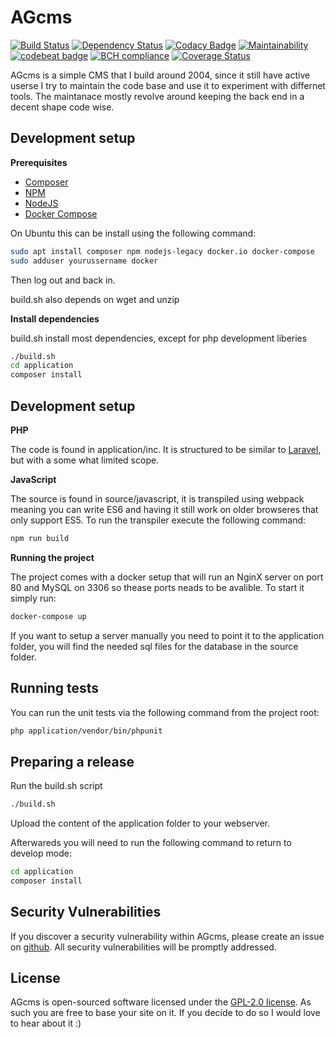 # AGcms

[![Build Status](https://travis-ci.org/AJenbo/agcms.svg?branch=master)](https://travis-ci.org/AJenbo/agcms)
[![Dependency Status](https://gemnasium.com/badges/github.com/AJenbo/agcms.svg)](https://gemnasium.com/github.com/AJenbo/agcms)
[![Codacy Badge](https://api.codacy.com/project/badge/Grade/5d172d5d3df840c4bf958fed492d54b5)](https://www.codacy.com/app/AJenbo/agcms?utm_source=github.com&amp;utm_medium=referral&amp;utm_content=AJenbo/agcms&amp;utm_campaign=Badge_Grade)
[![Maintainability](https://api.codeclimate.com/v1/badges/9fe78b598a206a6162d7/maintainability)](https://codeclimate.com/github/AJenbo/agcms/maintainability)
[![codebeat badge](https://codebeat.co/badges/16e1065d-d41c-4082-a86c-22af842274f1)](https://codebeat.co/projects/github-com-ajenbo-agcms-master)
[![BCH compliance](https://bettercodehub.com/edge/badge/AJenbo/agcms?branch=master)](https://bettercodehub.com/)
[![Coverage Status](https://coveralls.io/repos/github/AJenbo/agcms/badge.svg?branch=master)](https://coveralls.io/github/AJenbo/agcms?branch=master)

AGcms is a simple CMS that I build around 2004, since it still have active userse I try to maintain the code base and use it to experiment with differnet tools. The maintanace mostly revolve around keeping the back end in a decent shape code wise.

## Development setup

**Prerequisites**
* [Composer](https://getcomposer.org/download/)
* [NPM](https://getcomposer.org/download/)
* [NodeJS](https://nodejs.org/en/)
* [Docker Compose](https://docs.docker.com/compose/)

On Ubuntu this can be install using the following command:
```bash
sudo apt install composer npm nodejs-legacy docker.io docker-compose
sudo adduser yourussername docker
```
Then log out and back in.

build.sh also depends on wget and unzip

**Install dependencies**

build.sh install most dependencies, except for php development liberies
```bash
./build.sh
cd application
composer install
```

## Development setup

**PHP**

The code is found in application/inc. It is structured to be similar to [Laravel](https://laravel.com/), but with a some what limited scope.

**JavaScript**

The source is found in source/javascript, it is transpiled using webpack meaning you can write ES6 and having it still work on older browseres that only support ES5. To run the transpiler execute the following command:
```bash
npm run build
```

**Running the project**

The project comes with a docker setup that will run an NginX server on port 80 and MySQL on 3306 so thease ports neads to be avalible. To start it simply run:
```bash
docker-compose up
```

If you want to setup a server manually you need to point it to the application folder, you will find the needed sql files for the database in the source folder.

## Running tests

You can run the unit tests via the following command from the project root:
```bash
php application/vendor/bin/phpunit
```

## Preparing a release
Run the build.sh script
```bash
./build.sh
```
Upload the content of the application folder to your webserver.

Afterwareds you will need to run the following command to return to develop mode:
```bash
cd application
composer install
```

## Security Vulnerabilities

If you discover a security vulnerability within AGcms, please create an issue on [github](https://github.com/AJenbo/agcms/issues). All security vulnerabilities will be promptly addressed.

## License

AGcms is open-sourced software licensed under the [GPL-2.0 license](https://opensource.org/licenses/GPL-2.0). As such you are free to base your site on it. If you decide to do so I would love to hear about it :)
